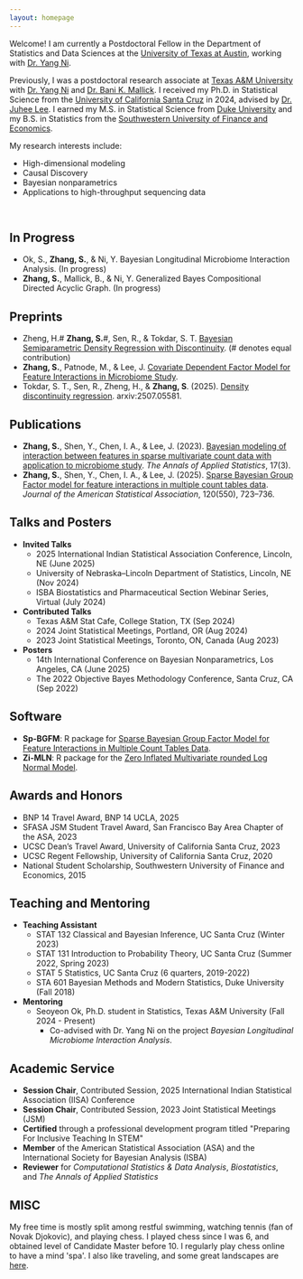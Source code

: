 ```yaml
---
layout: homepage
---
```


Welcome! I am currently a Postdoctoral Fellow in the Department of Statistics and Data Sciences at the [University of Texas at Austin](https://stat.utexas.edu/), working with [Dr. Yang Ni](https://nystat.github.io/yni/).

Previously, I was a postdoctoral research associate at [Texas A&M University](https://stat.tamu.edu/) with [Dr. Yang Ni](https://nystat.github.io/yni/) and [Dr. Bani K. Mallick](https://sites.google.com/tamu.edu/bani-k-mallick/bio). I received my Ph.D. in Statistical Science from the [University of California Santa Cruz](https://engineering.ucsc.edu/departments/statistics/) in 2024, advised by [Dr. Juhee Lee](https://sites.google.com/ucsc.edu/juheelee/home). I earned my M.S. in Statistical Science from [Duke University](https://stat.duke.edu/) and my B.S. in Statistics from the [Southwestern University of Finance and Economics](https://stat.swufe.edu.cn/ENGLISH/About.htm).

My research interests include:
- High-dimensional modeling
- Causal Discovery
- Bayesian nonparametrics
- Applications to high-throughput sequencing data

<br>

## In Progress
* Ok, S., **Zhang, S.**, & Ni, Y. Bayesian Longitudinal Microbiome Interaction Analysis. (In progress)
* **Zhang, S.**, Mallick, B., & Ni, Y. Generalized Bayes Compositional Directed Acyclic Graph. (In progress)

## Preprints
* Zheng, H.# **Zhang, S.**#, Sen, R., & Tokdar, S. T. [Bayesian Semiparametric Density Regression with Discontinuity](https://shuang-jie.github.io/files/SJ-P4.pdf). (# denotes equal contribution)
* **Zhang, S.**, Patnode, M., & Lee, J. [Covariate Dependent Factor Model for Feature Interactions in Microbiome Study](https://shuang-jie.github.io/files/SJ-P3.pdf).
* Tokdar, S. T., Sen, R., Zheng, H., & **Zhang, S**. (2025). [Density discontinuity regression](https://arxiv.org/abs/2507.05581). arxiv:2507.05581.

## Publications
* **Zhang, S.**, Shen, Y., Chen, I. A., & Lee, J. (2023). [Bayesian modeling of interaction between features in sparse multivariate count data with application to microbiome study](https://doi.org/10.1214/22-aoas1690). *The Annals of Applied Statistics*, 17(3).
* **Zhang, S.**, Shen, Y., Chen, I. A., & Lee, J. (2025). [Sparse Bayesian Group Factor model for feature interactions in multiple count tables data](https://doi.org/10.1080/01621459.2025.2449721). *Journal of the American Statistical Association*, 120(550), 723–736.

## Talks and Posters
* **Invited Talks**
    * 2025 International Indian Statistical Association Conference, Lincoln, NE (June 2025)
    * University of Nebraska–Lincoln Department of Statistics, Lincoln, NE (Nov 2024)
    * ISBA Biostatistics and Pharmaceutical Section Webinar Series, Virtual (July 2024)
* **Contributed Talks**
    * Texas A&M Stat Cafe, College Station, TX (Sep 2024)
    * 2024 Joint Statistical Meetings, Portland, OR (Aug 2024)
    * 2023 Joint Statistical Meetings, Toronto, ON, Canada (Aug 2023)
* **Posters**
    * 14th International Conference on Bayesian Nonparametrics, Los Angeles, CA (June 2025)
    * The 2022 Objective Bayes Methodology Conference, Santa Cruz, CA (Sep 2022)

## Software
* **Sp-BGFM**: R package for [Sparse Bayesian Group Factor Model for Feature Interactions in Multiple Count Tables Data](https://github.com/shuang-jie/SP-BGFM).
* **Zi-MLN**: R package for the [Zero Inflated Multivariate rounded Log Normal Model](https://github.com/shuang-jie/ZI-MLN).

## Awards and Honors
* BNP 14 Travel Award, BNP 14 UCLA, 2025
* SFASA JSM Student Travel Award, San Francisco Bay Area Chapter of the ASA, 2023
* UCSC Dean’s Travel Award, University of California Santa Cruz, 2023
* UCSC Regent Fellowship, University of California Santa Cruz, 2020
* National Student Scholarship, Southwestern University of Finance and Economics, 2015

## Teaching and Mentoring
* **Teaching Assistant**
    * STAT 132 Classical and Bayesian Inference, UC Santa Cruz (Winter 2023)
    * STAT 131 Introduction to Probability Theory, UC Santa Cruz (Summer 2022, Spring 2023)
    * STAT 5 Statistics, UC Santa Cruz (6 quarters, 2019-2022)
    * STA 601 Bayesian Methods and Modern Statistics, Duke University (Fall 2018)
* **Mentoring**
    * Seoyeon Ok, Ph.D. student in Statistics, Texas A&M University (Fall 2024 - Present)
        * Co-advised with Dr. Yang Ni on the project *Bayesian Longitudinal Microbiome Interaction Analysis*.

## Academic Service
* **Session Chair**, Contributed Session, 2025 International Indian Statistical Association (IISA) Conference
* **Session Chair**, Contributed Session, 2023 Joint Statistical Meetings (JSM)
* **Certified** through a professional development program titled "Preparing For Inclusive Teaching In STEM"
* **Member** of the American Statistical Association (ASA) and the International Society for Bayesian Analysis (ISBA)
* **Reviewer** for *Computational Statistics & Data Analysis*, *Biostatistics*, and *The Annals of Applied Statistics*

## MISC
My free time is mostly split among restful swimming, watching tennis (fan of Novak Djokovic), and playing chess. I played chess since I was 6, and obtained level of Candidate Master before 10. I regularly play chess online to have a mind 'spa'. I also like traveling, and some great landscapes are [here](./another-page.html).
